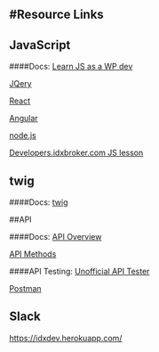 #Resource Links
----
## JavaScript

####Docs:
[Learn JS as a WP dev](http://www.codeinwp.com/blog/learning-javascript-for-wordpress/)

[JQery](https://jquery.com/)

[React](https://facebook.github.io/react/)

[Angular](https://angularjs.org/)

[node.js](https://nodejs.org/en/docs/)

[Developers.idxbroker.com JS lesson](https://developers.idxbroker.com/modules/scripting/?course_id=670)


## twig

####Docs:
[twig](http://twig.sensiolabs.org)

##API

####Docs:
[API Overview](https://developers.idxbroker.com/idx-broker-api/)

[API Methods](http://middleware.idxbroker.com/docs/api/methods/index.html)

####API Testing:
[Unofficial API Tester](http://unofficial-idx-broker-tools.herokuapp.com/api-quick-tester/)

[Postman](https://www.getpostman.com/)

## Slack
https://idxdev.herokuapp.com/
